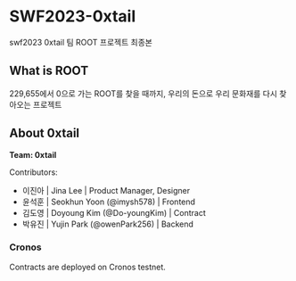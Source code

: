 # SWF2023-0xtail
swf2023 0xtail 팀 ROOT 프로젝트 최종본

## What is ROOT
229,655에서 0으로 가는 ROOT를 찾을 때까지,
우리의 돈으로 우리 문화재를 다시 찾아오는 프로젝트


## About 0xtail
**Team: 0xtail**

Contributors: 
- 이진아 | Jina Lee | Product Manager, Designer
- 윤석훈 | Seokhun Yoon (@imysh578) | Frontend
- 김도영 | Doyoung Kim (@Do-youngKim) | Contract
- 박유진 | Yujin Park (@owenPark256) | Backend


### Cronos
Contracts are deployed on Cronos testnet.
